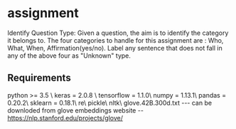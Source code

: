 
# assignment

Identify Question Type: Given a question, the aim is to identify the category it belongs to. The four categories to handle for this assignment are : Who, What, When, Affirmation(yes/no). Label any sentence that does not fall in any of the above four as "Unknown" type.


## Requirements

python >= 3.5 \\
keras = 2.0.8 \\
tensorflow = 1.1.0\\
numpy = 1.13.1\\
pandas = 0.20.2\\
sklearn = 0.18.1\\
re\\
pickle\\
nltk\\
glove.42B.300d.txt --- can be downloded from glove embeddings website --https://nlp.stanford.edu/projects/glove/ 

